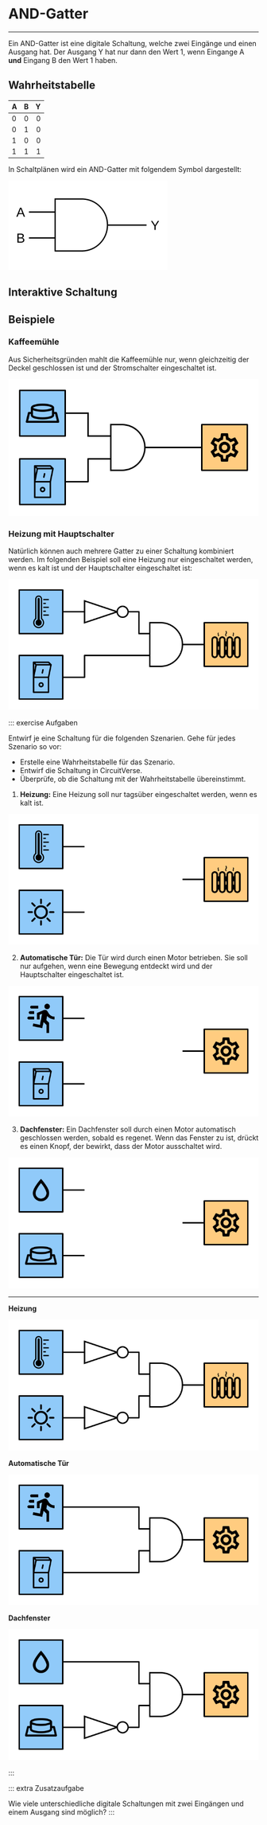 # AND-Gatter
---

Ein AND-Gatter ist eine digitale Schaltung, welche zwei Eingänge und einen Ausgang hat. Der Ausgang Y hat nur dann den Wert 1, wenn Eingange A **und** Eingang B den Wert 1 haben.

## Wahrheitstabelle

| A   | B   |   Y |
|:--- |:--- | ---:|
| 0   | 0   |   0 |
| 0   | 1   |   0 |
| 1   | 0   |   0 |
| 1   | 1   |   1 |

In Schaltplänen wird ein AND-Gatter mit folgendem Symbol dargestellt:

![](./and-gate.svg)

## Interaktive Schaltung

<VueCircuit id="and-gatter" height="200"/>

## Beispiele

### Kaffeemühle

Aus Sicherheitsgründen mahlt die Kaffeemühle nur, wenn gleichzeitig der Deckel geschlossen ist und der Stromschalter eingeschaltet ist.

![](./coffee-mill.svg)

### Heizung mit Hauptschalter

Natürlich können auch mehrere Gatter zu einer Schaltung kombiniert werden. Im folgenden Beispiel soll eine Heizung nur eingeschaltet werden, wenn es kalt ist und der Hauptschalter eingeschaltet ist:

![](./heating-2.svg)

::: exercise Aufgaben

Entwirf je eine Schaltung für die folgenden Szenarien. Gehe für jedes Szenario so vor:

- Erstelle eine Wahrheitstabelle für das Szenario.
- Entwirf die Schaltung in CircuitVerse.
- Überprüfe, ob die Schaltung mit der Wahrheitstabelle übereinstimmt.

1. **Heizung:** Eine Heizung soll nur tagsüber eingeschaltet werden, wenn es kalt ist.

![](./ex-heating.svg)

2. **Automatische Tür:** Die Tür wird durch einen Motor betrieben. Sie soll nur aufgehen, wenn eine Bewegung entdeckt wird und der Hauptschalter eingeschaltet ist.

![](./ex-automatic-door.svg)

3. **Dachfenster:** Ein Dachfenster soll durch einen Motor automatisch geschlossen werden, sobald es regenet. Wenn das Fenster zu ist, drückt es einen Knopf, der bewirkt, dass der Motor ausschaltet wird.

![](./ex-roof-window.svg)

***

**Heizung**

![](./ex-heating-solution.svg)

**Automatische Tür**

![](./ex-automatic-door-solution.svg)

**Dachfenster**

![](./ex-roof-window-solution.svg)

:::


::: extra Zusatzaufgabe

Wie viele unterschiedliche digitale Schaltungen mit zwei Eingängen und einem Ausgang sind möglich?
:::
